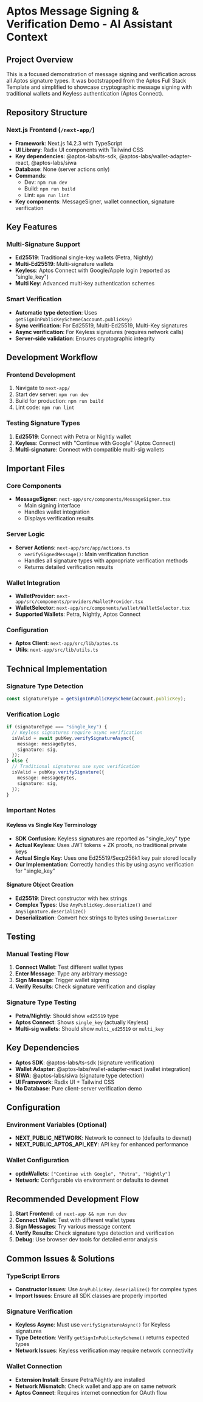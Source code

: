 # Aptos Message Signing & Verification Demo - AI Assistant Context

## Project Overview

This is a focused demonstration of message signing and verification across all Aptos signature types. It was bootstrapped from the Aptos Full Stack Template and simplified to showcase cryptographic message signing with traditional wallets and Keyless authentication (Aptos Connect).

## Repository Structure

### Next.js Frontend (`/next-app/`)

- **Framework**: Next.js 14.2.3 with TypeScript
- **UI Library**: Radix UI components with Tailwind CSS
- **Key dependencies**: @aptos-labs/ts-sdk, @aptos-labs/wallet-adapter-react, @aptos-labs/siwa
- **Database**: None (server actions only)
- **Commands**:
  - Dev: `npm run dev`
  - Build: `npm run build`
  - Lint: `npm run lint`
- **Key components**: MessageSigner, wallet connection, signature verification

## Key Features

### Multi-Signature Support

- **Ed25519**: Traditional single-key wallets (Petra, Nightly)
- **Multi-Ed25519**: Multi-signature wallets
- **Keyless**: Aptos Connect with Google/Apple login (reported as "single_key")
- **Multi Key**: Advanced multi-key authentication schemes

### Smart Verification

- **Automatic type detection**: Uses `getSignInPublicKeyScheme(account.publicKey)`
- **Sync verification**: For Ed25519, Multi-Ed25519, Multi-Key signatures
- **Async verification**: For Keyless signatures (requires network calls)
- **Server-side validation**: Ensures cryptographic integrity

## Development Workflow

### Frontend Development

1. Navigate to `next-app/`
2. Start dev server: `npm run dev`
3. Build for production: `npm run build`
4. Lint code: `npm run lint`

### Testing Signature Types

1. **Ed25519**: Connect with Petra or Nightly wallet
2. **Keyless**: Connect with "Continue with Google" (Aptos Connect)
3. **Multi-signature**: Connect with compatible multi-sig wallets

## Important Files

### Core Components

- **MessageSigner**: `next-app/src/components/MessageSigner.tsx`
  - Main signing interface
  - Handles wallet integration
  - Displays verification results

### Server Logic

- **Server Actions**: `next-app/src/app/actions.ts`
  - `verifySignedMessage()`: Main verification function
  - Handles all signature types with appropriate verification methods
  - Returns detailed verification results

### Wallet Integration

- **WalletProvider**: `next-app/src/components/providers/WalletProvider.tsx`
- **WalletSelector**: `next-app/src/components/wallet/WalletSelector.tsx`
- **Supported Wallets**: Petra, Nightly, Aptos Connect

### Configuration

- **Aptos Client**: `next-app/src/lib/aptos.ts`
- **Utils**: `next-app/src/lib/utils.ts`

## Technical Implementation

### Signature Type Detection

```typescript
const signatureType = getSignInPublicKeyScheme(account.publicKey);
```

### Verification Logic

```typescript
if (signatureType === "single_key") {
  // Keyless signatures require async verification
  isValid = await pubKey.verifySignatureAsync({
    message: messageBytes,
    signature: sig,
  });
} else {
  // Traditional signatures use sync verification
  isValid = pubKey.verifySignature({
    message: messageBytes,
    signature: sig,
  });
}
```

### Important Notes

#### Keyless vs Single Key Terminology

- **SDK Confusion**: Keyless signatures are reported as "single_key" type
- **Actual Keyless**: Uses JWT tokens + ZK proofs, no traditional private keys
- **Actual Single Key**: Uses one Ed25519/Secp256k1 key pair stored locally
- **Our Implementation**: Correctly handles this by using async verification for "single_key"

#### Signature Object Creation

- **Ed25519**: Direct constructor with hex strings
- **Complex Types**: Use `AnyPublicKey.deserialize()` and `AnySignature.deserialize()`
- **Deserialization**: Convert hex strings to bytes using `Deserializer`

## Testing

### Manual Testing Flow

1. **Connect Wallet**: Test different wallet types
2. **Enter Message**: Type any arbitrary message
3. **Sign Message**: Trigger wallet signing
4. **Verify Results**: Check signature verification and display

### Signature Type Testing

- **Petra/Nightly**: Should show `ed25519` type
- **Aptos Connect**: Shows `single_key` (actually Keyless)
- **Multi-sig wallets**: Should show `multi_ed25519` or `multi_key`

## Key Dependencies

- **Aptos SDK**: @aptos-labs/ts-sdk (signature verification)
- **Wallet Adapter**: @aptos-labs/wallet-adapter-react (wallet integration)
- **SIWA**: @aptos-labs/siwa (signature type detection)
- **UI Framework**: Radix UI + Tailwind CSS
- **No Database**: Pure client-server verification demo

## Configuration

### Environment Variables (Optional)

- **NEXT_PUBLIC_NETWORK**: Network to connect to (defaults to devnet)
- **NEXT_PUBLIC_APTOS_API_KEY**: API key for enhanced performance

### Wallet Configuration

- **optInWallets**: `["Continue with Google", "Petra", "Nightly"]`
- **Network**: Configurable via environment or defaults to devnet

## Recommended Development Flow

1. **Start Frontend**: `cd next-app && npm run dev`
2. **Connect Wallet**: Test with different wallet types
3. **Sign Messages**: Try various message content
4. **Verify Results**: Check signature type detection and verification
5. **Debug**: Use browser dev tools for detailed error analysis

## Common Issues & Solutions

### TypeScript Errors

- **Constructor Issues**: Use `AnyPublicKey.deserialize()` for complex types
- **Import Issues**: Ensure all SDK classes are properly imported

### Signature Verification

- **Keyless Async**: Must use `verifySignatureAsync()` for Keyless signatures
- **Type Detection**: Verify `getSignInPublicKeyScheme()` returns expected types
- **Network Issues**: Keyless verification may require network connectivity

### Wallet Connection

- **Extension Install**: Ensure Petra/Nightly are installed
- **Network Mismatch**: Check wallet and app are on same network
- **Aptos Connect**: Requires internet connection for OAuth flow
